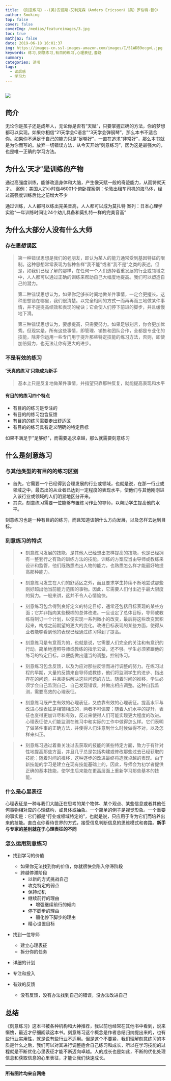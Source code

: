 ```yaml
---
title: 《刻意练习》--(美)安德斯·艾利克森（Anders Ericsson）（美）罗伯特·普尔
author: Smoking
top: false
cover: false
coverImg: /medias/featureimages/3.jpg
toc: true
mathjax: false
date: 2019-06-18 16:01:37
img: https://images-cn.ssl-images-amazon.com/images/I/51WDB9ecgvL.jpg
keywords: 练习,刻意练习,有目的练习,心理表征,套路
summary:
categories: 读书
tags:
  - 读后感
  - 学习力
---
```


![](https://images-cn.ssl-images-amazon.com/images/I/51WDB9ecgvL.jpg)
---
## 简介
无论你是孩子还是成年人，无论你是否有“天赋”，只要掌握正确的方法，你的梦想都可以实现。如果你相信“21天学会C语言”“3天学会弹钢琴”，那么本书不适合你。如果你不满足于自己的能力只是“足够好”，一直在追求“非常好”，那么本书就是为你而写的。放弃一切错误方法，从今天开始“刻意练习”，因为这是最强大的，也是唯一正确的学习方法。

## 为什么'天才'是训练的产物

通过高强度训练，能够改造身体和大脑，产生像天赋一般的奇迹能力，从而铸就天才。
案例：美国人21小时做46001个俯卧撑案例：伦敦出租车司机的海马体，经过高强度训练后比之前增大不少

通过训练，人人都可以练出完美音高，人人都可以成为莫扎特
案列：日本心理学实验“一年训练时间让24个幼儿具备和莫扎特一样的完美音高”


## 为什么大部分人没有什么大师

### 存在思想误区
> 第一种错误思想是我们的老朋友，即认为某人的能力通常受到基因特征的限制。这种思想常常表现为各种各样“我不能”或者“我不是”之类的表述。但是，如我们已经了解的那样，在任何一个人们选择着重发展的行业或领域之中，人人都可以通过正确的训练来帮助自己大幅度地提高。我们可以塑造自己的潜力。
> 
>  第二种错误思想认为，如果你足够长时间地做某件事情，一定会更擅长。这种思想错在哪里，我们很清楚。以完全相同的方式一而再再而三地做某件事情，并不是提高绩效和表现的秘诀；它会使人们停下前进的脚步，并且缓慢地下滑。
>  
>  第三种错误思想认为，要想提高，只需要努力。如果足够刻苦，你会更加优秀。但现实是，所有这些事情，即管理、销售和团队合作，全都是专业化的技能，除非你运用一些专门用于提升那些特定技能的练习方法，否则，即使加倍努力，也无法让你有更大的进步。
 
### 不是有效的练习
#### '天真的练习'只能成为新手  
 >    基本上只是反复地做某件事情，并指望只靠那种反复，就能提高表现和水平
 
#### 有目的的练习四个特点
* 有目的的练习是专注的
* 有目的的练习包含反馈
* 有目的的练习需要走出舒适区
* 有目的的练习具有定义明确的特定目标

如果不满足于"足够好"，而需要追求卓越，那么就需要刻意练习

## 什么是刻意练习

### 与其他类型的有目的的练习区别
* 首先，它需要一个已经得到合理发展的行业或领域，也就是说，在那一行业或领域之中，最杰出的从业者已达到一定程度的表现水平，使他们与其他刚刚进入该行业或领域的人们明显地区分开来。
* 其次，刻意练习需要一位能够布置练习作业的导师，以帮助学生提高他的水平。

刻意练习也是一种有目的的练习，而且知道该朝什么方向发展，以及怎样去达到目标。

### 刻意练习的特点

> * 刻意练习发展的技能，是其他人已经想出怎样提高的技能，也是已经拥有一整套行之有效的训练方法的技能。训练的方案应当由导师或教练来设计和监管，他们既熟悉杰出人物的能力，也熟悉怎么样才能最好地提高那种能力。

>* 刻意练习发生在人们的舒适区之外，而且要求学生持续不断地尝试那些刚好超出他当前能力范围的事物。因此，它需要人们付出近乎最大限度的努力。一般来讲，这并不令人心情愉快。

>* 刻意练习包含得到良好定义的特定目标，通常还包括目标表现的某些方面；它并非指向某些模糊的总体改进。一旦设定了总体目标，导师或教练将制订一个计划，以便实现一系列微小的改变，最后将这些改变累积起来，构成之前期望的更大的变化。改进目标表现的某些方面，使得从业者能够看到他的表现已经通过练习得到了提高。

>* 刻意练习是有意而为的，也就是说，它需要人们完全的关注和有意识的行动。简单地遵照导师或教练的指示去做，还不够。学生必须紧跟他的练习的特定目标，以便能做出适当的调整，控制练习。

>* 刻意练习包含反馈，以及为应对那些反馈而进行调整的努力。在练习过程的早期，大量的反馈来自导师或教练，他们将监测学生的进步、指出存在的问题，并且提供解决这些问题的方法。随着时间的推移，学生必须学会自己监测自己、自己发现错误，并做出相应调整。这种自我监测，需要高效的心理表征。

>* 刻意练习既产生有效的心理表征，又依靠有效的心理表征。提高水平与改进心理表征是相辅相成的，两者不可偏废；随着人们水平的提升，表征也变得更加详尽和有效，反过来使得人们可能实现更大程度的改进。心理表征使人们能监测在练习中和实际的工作中做得怎么样。它们表明了做某件事的正确方法，并使得人们注意到什么时候做得不对，以及怎样来纠正。

>* 刻意练习通过着重关注过去获取的技能的某些特定方面，致力于有针对性地提高那些方面，并且几乎总是包括构建或修改那些过去已经获取的技能；随着时间的推移，这种逐步的改进最终将造就卓越的表现。由于新技能的学习是建立在现有技能基础上的，因此，导师会为初学者提供正确的基本技能，使学生后来能在更高层面上重新学习那些基本的技能。


### 什么是心里表征

心理表征是一种与我们大脑正在思考的某个物体、某个观点、某些信息或者其他任何事物相对应的心理结构，或具体或抽象。一个简单的例子是视觉形象。一个重要的事实是：它们都是“行业或领域特定的”，也就是说，只应用于专为它们而培养出来的技能。直白点你看待世界的方式，接受信息判断信息的思维模式和套路。**新手与专家的差别就在于心理表征的不同**


### 怎么运用刻意练习
* 找到学习的价值
    * 如果你无法找到你的价值，你就很快会陷入停滞阶段
    * 跨越停滞阶段
	   * 以新的方式挑战自己
	   * 攻克特定的弱点
	   * 保持动机
	   * 继续前行的理由
		   * 增强继续前行的倾向
	   * 停下脚步的理由
		   * 弱化停下脚步的理由
	   * 精心设置目标

* 找到一位导师
    * 建立心理表征
    * 拆分你的任务
* 详细的计划
* 专注和投入
* 有效的反馈
    * 没有反馈，没有办法找到自己的错误，没办法改进自己



## 总结
《刻意练习》这本书被各种机构和大神推荐，我以前也经常在其他书中看到，说来惭愧，最近才仔细阅读这本书。刻意练习这个概念是作者总结归纳提出来的，也有些行业实用性，就是说有些行业不适用。但是这个不要紧，我们理解刻意练习的本质是什么之后，我们可以对其进行调整适合自己练习和成长，所以在学习技能的过程就是不断优化心里表征才能不断迈向卓越。人的成长也是如此，不断的优化处理信息和获取信息的心里表征，才能让我们快速成长。

------------------------------------------------
**所有图片均来自网络**